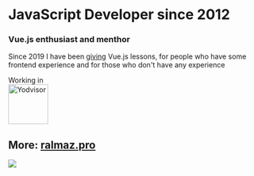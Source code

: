 # JavaScript Developer since 2012
### Vue.js enthusiast and menthor

Since 2019 I have been [giving](https://ralmaz.pro/training) Vue.js lessons, for people who have some frontend experience and for those who don't have any experience
  
Working in  
[<img src="https://ralmaz.pro/img/logo-purple-light.1d45fdfa.svg" alt="Yodvisor" width="80">](https://yodvisor.com)

## More: [ralmaz.pro](https://ralmaz.pro/)

<img src="https://media.giphy.com/media/VIVaHa40heVwh1Vjvk/giphy.gif">
